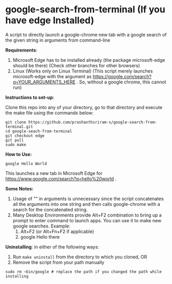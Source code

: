 # google-search-from-terminal (If you have edge Installed)
A script to directly launch a google-chrome new tab with a google search of the given string in arguments from command-line

<b>Requirements</b>:
  1. Microsoft Edge has to be installed already (the package microsoft-edge should be there) (Check other branches for other browsers)
  2. Linux (Works only on Linux Terminal)
 (This script merely launches microsoft-edge with the argument as https://google.com/search?q=YOUR_ARGUMENTS_HERE . So, without a google chrome, this cannot run)
 
<b>Instructions to set-up</b>:

 Clone this repo into any of your directory, go to that directory and execute the make file using the commands below:
  
```
git clone https://github.com/prashanthsriram-s/google-search-from-terminal.git
cd google-seach-from-terminal
git checkout edge
git pull
sudo make
```
<b>How to Use:</b>
```
google Hello World
``` 
   This launches a new tab in Microsoft Edge for https://www.google.com/search?q=hello%20world .

<b> Some Notes: </b>
 1. Usage of "" in arguments is unnecessary since the script concatenates all the arguments into one string and then calls google-chrome with a search for the concatenated string.
 2. Many Desktop Environments provide Alt+F2 combination to bring up a prompt to enter command to launch apps. You can use it to make new google searches. Example:
    1. Alt+F2 (or Alt+Fn+F2 if applicable)
    2. google Hello there

<b>Uninstalling</b>:
in either of the following ways:
1. Run ```make uninstall``` from the directory to which you cloned, OR
2. Remove the script from your path manually 
  ```
  sudo rm ~bin/google # replace the path if you changed the path while installing
  ```
